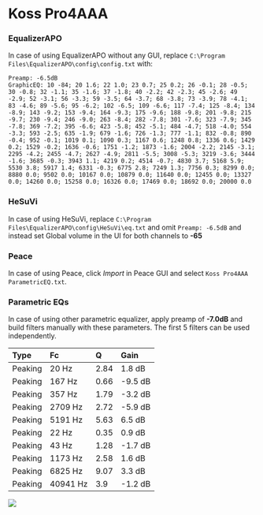 # Koss Pro4AAA

### EqualizerAPO
In case of using EqualizerAPO without any GUI, replace `C:\Program Files\EqualizerAPO\config\config.txt`
with:
```
Preamp: -6.5dB
GraphicEQ: 10 -84; 20 1.6; 22 1.0; 23 0.7; 25 0.2; 26 -0.1; 28 -0.5; 30 -0.8; 32 -1.1; 35 -1.6; 37 -1.8; 40 -2.2; 42 -2.3; 45 -2.6; 49 -2.9; 52 -3.1; 56 -3.3; 59 -3.5; 64 -3.7; 68 -3.8; 73 -3.9; 78 -4.1; 83 -4.6; 89 -5.6; 95 -6.2; 102 -6.5; 109 -6.6; 117 -7.4; 125 -8.4; 134 -8.9; 143 -9.2; 153 -9.4; 164 -9.3; 175 -9.6; 188 -9.8; 201 -9.8; 215 -9.7; 230 -9.4; 246 -9.0; 263 -8.4; 282 -7.8; 301 -7.6; 323 -7.9; 345 -7.8; 369 -7.2; 395 -6.6; 423 -5.8; 452 -5.1; 484 -4.7; 518 -4.0; 554 -3.3; 593 -2.5; 635 -1.9; 679 -1.6; 726 -1.3; 777 -1.1; 832 -0.8; 890 -0.4; 952 -0.1; 1019 0.1; 1090 0.3; 1167 0.6; 1248 0.8; 1336 0.6; 1429 0.2; 1529 -0.2; 1636 -0.6; 1751 -1.2; 1873 -1.6; 2004 -2.2; 2145 -3.1; 2295 -4.2; 2455 -4.7; 2627 -4.9; 2811 -5.5; 3008 -5.3; 3219 -3.6; 3444 -1.6; 3685 -0.3; 3943 1.1; 4219 0.2; 4514 -0.7; 4830 3.7; 5168 5.9; 5530 3.8; 5917 1.4; 6331 -0.3; 6775 2.8; 7249 1.3; 7756 0.3; 8299 0.0; 8880 0.0; 9502 0.0; 10167 0.0; 10879 0.0; 11640 0.0; 12455 0.0; 13327 0.0; 14260 0.0; 15258 0.0; 16326 0.0; 17469 0.0; 18692 0.0; 20000 0.0
```

### HeSuVi
In case of using HeSuVi, replace `C:\Program Files\EqualizerAPO\config\HeSuVi\eq.txt` and omit `Preamp:
-6.5dB` and instead set Global volume in the UI for both channels to **-65**

### Peace
In case of using Peace, click *Import* in Peace GUI and select `Koss Pro4AAA ParametricEQ.txt`.

### Parametric EQs
In case of using other parametric equalizer, apply preamp of **-7.0dB** and build filters manually with
these parameters. The first 5 filters can be used independently.

| Type    | Fc       |    Q | Gain    |
|:--------|:---------|:-----|:--------|
| Peaking | 20 Hz    | 2.84 | 1.8 dB  |
| Peaking | 167 Hz   | 0.66 | -9.5 dB |
| Peaking | 357 Hz   | 1.79 | -3.2 dB |
| Peaking | 2709 Hz  | 2.72 | -5.9 dB |
| Peaking | 5191 Hz  | 5.63 | 6.5 dB  |
| Peaking | 22 Hz    | 0.35 | 0.9 dB  |
| Peaking | 43 Hz    | 1.28 | -1.7 dB |
| Peaking | 1173 Hz  | 2.58 | 1.6 dB  |
| Peaking | 6825 Hz  | 9.07 | 3.3 dB  |
| Peaking | 40941 Hz | 3.9  | -1.2 dB |

![](https://raw.githubusercontent.com/jaakkopasanen/AutoEq/master/results/innerfidelity/sbaf-serious/Koss%20Pro4AAA/Koss%20Pro4AAA.png)
